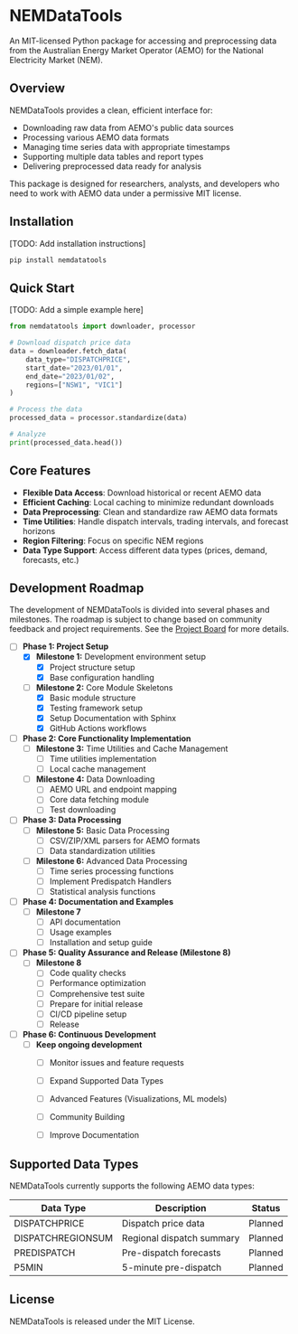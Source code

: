 # NEMDataTools

An MIT-licensed Python package for accessing and preprocessing data from the Australian Energy Market Operator (AEMO) for the National Electricity Market (NEM).

## Overview

NEMDataTools provides a clean, efficient interface for:
- Downloading raw data from AEMO's public data sources
- Processing various AEMO data formats
- Managing time series data with appropriate timestamps
- Supporting multiple data tables and report types
- Delivering preprocessed data ready for analysis

This package is designed for researchers, analysts, and developers who need to work with AEMO data under a permissive MIT license.

## Installation

[TODO: Add installation instructions]

```bash
pip install nemdatatools
```

## Quick Start

[TODO: Add a simple example here]

```python
from nemdatatools import downloader, processor

# Download dispatch price data
data = downloader.fetch_data(
    data_type="DISPATCHPRICE",
    start_date="2023/01/01",
    end_date="2023/01/02",
    regions=["NSW1", "VIC1"]
)

# Process the data
processed_data = processor.standardize(data)

# Analyze
print(processed_data.head())
```

## Core Features

- **Flexible Data Access**: Download historical or recent AEMO data
- **Efficient Caching**: Local caching to minimize redundant downloads
- **Data Preprocessing**: Clean and standardize raw AEMO data formats
- **Time Utilities**: Handle dispatch intervals, trading intervals, and forecast horizons
- **Region Filtering**: Focus on specific NEM regions
- **Data Type Support**: Access different data types (prices, demand, forecasts, etc.)

## Development Roadmap

The development of NEMDataTools is divided into several phases and milestones. The roadmap is subject to change based on community feedback and project requirements. See the [Project Board](dev/project-structure.md) for more details.

- [ ] **Phase 1: Project Setup**
    - [x] **Milestone 1:** Development environment setup
        - [x] Project structure setup
        - [x] Base configuration handling
    - [ ] **Milestone 2:** Core Module Skeletons
        - [x] Basic module structure
        - [x] Testing framework setup
        - [x] Setup Documentation with Sphinx
        - [x] GitHub Actions workflows

- [ ] **Phase 2: Core Functionality Implementation**
    - [ ] **Milestone 3:** Time Utilities and Cache Management
        - [ ] Time utilities implementation
        - [ ] Local cache management
    - [ ] **Milestone 4:** Data Downloading
        - [ ] AEMO URL and endpoint mapping
        - [ ] Core data fetching module
        - [ ] Test downloading

- [ ] **Phase 3: Data Processing**
    - [ ] **Milestone 5:** Basic Data Processing
        - [ ] CSV/ZIP/XML parsers for AEMO formats
        - [ ] Data standardization utilities
    - [ ] **Milestone 6:** Advanced Data Processing
        - [ ] Time series processing functions
        - [ ] Implement Predispatch Handlers
        - [ ] Statistical analysis functions

- [ ] **Phase 4: Documentation and Examples**
    - [ ] **Milestone 7**
        - [ ] API documentation
        - [ ] Usage examples
        - [ ] Installation and setup guide

- [ ] **Phase 5: Quality Assurance and Release (Milestone 8)**
    - [ ] **Milestone 8**
        - [ ] Code quality checks
        - [ ] Performance optimization
        - [ ] Comprehensive test suite
        - [ ] Prepare for initial release
        - [ ] CI/CD pipeline setup
        - [ ] Release

- [ ] **Phase 6: Continuous Development**
    - [ ] **Keep ongoing development**
        - [ ] Monitor issues and feature requests
        - [ ] Expand Supported Data Types
        - [ ] Advanced Features (Visualizations, ML models)
        - [ ] Community Building
        - [ ] Improve Documentation


## Supported Data Types

NEMDataTools currently supports the following AEMO data types:

| Data Type | Description | Status |
|-----------|-------------|--------|
| DISPATCHPRICE | Dispatch price data | Planned |
| DISPATCHREGIONSUM | Regional dispatch summary | Planned |
| PREDISPATCH | Pre-dispatch forecasts | Planned |
| P5MIN | 5-minute pre-dispatch | Planned |


## License

NEMDataTools is released under the MIT License.
